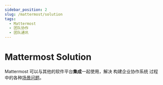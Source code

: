 ```yaml
---
sidebar_position: 2
slug: /mattermost/solution
tags:
  - Mattermost
  - 团队协作
  - 团队通讯
---
```


# Mattermost Solution

Mattermost 可以与其他的软件平台**集成**一起使用，解决 构建企业协作系统 过程中的各种[场景问题](https://mattermost.com/solutions/)。